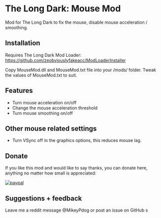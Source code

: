# The Long Dark: Mouse Mod

Mod for The Long Dark to fix the mouse, disable mouse acceleration / smoothing.

## Installation

Requires The Long Dark Mod Loader: https://github.com/zeobviouslyfakeacc/ModLoaderInstaller

Copy MouseMod.dll and MouseMod.txt file into your /mods/ folder. Tweak the values of MouseMod.txt to suit.

## Features

* Turn mouse acceleration on/off
* Change the mouse acceleration threshold
* Turn mouse smoothing on/off

## Other mouse related settings

* Turn VSync off in the graphics options, this reduces mouse lag.

## Donate

If you like this mod and would like to say thanks, you can donate here, anything no matter how small is appreciated:

[![paypal](https://www.paypalobjects.com/en_US/i/btn/btn_donateCC_LG.gif)](https://www.paypal.com/cgi-bin/webscr?cmd=_s-xclick&hosted_button_id=B4MTA4JTM8YZN)

## Suggestions + feedback

Leave me a reddit message @MikeyPdog or post an issue on GitHub 
s